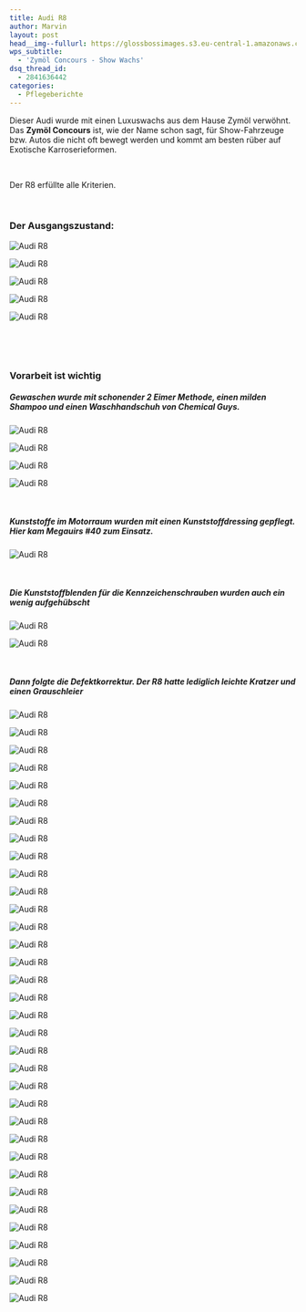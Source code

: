 ```yaml
---
title: Audi R8
author: Marvin
layout: post
head__img--fullurl: https://glossbossimages.s3.eu-central-1.amazonaws.com/headerimg/audir8.jpg
wps_subtitle:
  - 'Zymöl Concours - Show Wachs'
dsq_thread_id:
  - 2841636442
categories:
  - Pflegeberichte
---
```

Dieser Audi wurde mit einen Luxuswachs aus dem Hause Zymöl verwöhnt. Das **Zymöl Concours** ist, wie der Name schon sagt, für Show-Fahrzeuge bzw. Autos die nicht oft bewegt werden und kommt am besten rüber auf Exotische Karroserieformen.

&nbsp;

Der R8 erfüllte alle Kriterien.

&nbsp;

### Der Ausgangszustand:

![Audi R8](https://glossbossimages.s3.eu-central-1.amazonaws.com/marvin/audir8schwarz/IMG_5895.jpg)

![Audi R8](https://glossbossimages.s3.eu-central-1.amazonaws.com/marvin/audir8schwarz/IMG_5898.jpg)

![Audi R8](https://glossbossimages.s3.eu-central-1.amazonaws.com/marvin/audir8schwarz/IMG_5899.jpg)

![Audi R8](https://glossbossimages.s3.eu-central-1.amazonaws.com/marvin/audir8schwarz/IMG_5900.jpg)

![Audi R8](https://glossbossimages.s3.eu-central-1.amazonaws.com/marvin/audir8schwarz/IMG_5901.jpg)

&nbsp;

&nbsp;

### Vorarbeit ist wichtig

##### Gewaschen wurde mit schonender 2 Eimer Methode, einen milden Shampoo und einen Waschhandschuh von Chemical Guys.

![Audi R8](https://glossbossimages.s3.eu-central-1.amazonaws.com/marvin/audir8schwarz/IMG_5904.jpg)

![Audi R8](https://glossbossimages.s3.eu-central-1.amazonaws.com/marvin/audir8schwarz/IMG_5905.jpg)

![Audi R8](https://glossbossimages.s3.eu-central-1.amazonaws.com/marvin/audir8schwarz/IMG_5908.jpg)

![Audi R8](https://glossbossimages.s3.eu-central-1.amazonaws.com/marvin/audir8schwarz/IMG_5912.jpg)

&nbsp;

##### Kunststoffe im Motorraum wurden mit einen Kunststoffdressing gepflegt. Hier kam Megauirs #40 zum Einsatz.

![Audi R8](https://glossbossimages.s3.eu-central-1.amazonaws.com/marvin/audir8schwarz/IMG_5913.jpg)

&nbsp;

##### Die Kunststoffblenden für die Kennzeichenschrauben wurden auch ein wenig aufgehübscht

![Audi R8](https://glossbossimages.s3.eu-central-1.amazonaws.com/marvin/audir8schwarz/IMG_5918.jpg)

![Audi R8](https://glossbossimages.s3.eu-central-1.amazonaws.com/marvin/audir8schwarz/IMG_5919.jpg)

&nbsp;

##### Dann folgte die Defektkorrektur. Der R8 hatte lediglich leichte Kratzer und einen Grauschleier

![Audi R8](https://glossbossimages.s3.eu-central-1.amazonaws.com/marvin/audir8schwarz/IMG_5921.jpg)

![Audi R8](https://glossbossimages.s3.eu-central-1.amazonaws.com/marvin/audir8schwarz/IMG_5923.jpg)

![Audi R8](https://glossbossimages.s3.eu-central-1.amazonaws.com/marvin/audir8schwarz/IMG_5924.jpg)

![Audi R8](https://glossbossimages.s3.eu-central-1.amazonaws.com/marvin/audir8schwarz/IMG_5925.jpg)

![Audi R8](https://glossbossimages.s3.eu-central-1.amazonaws.com/marvin/audir8schwarz/IMG_5930.jpg)

![Audi R8](https://glossbossimages.s3.eu-central-1.amazonaws.com/marvin/audir8schwarz/IMG_5937.jpg)

![Audi R8](https://glossbossimages.s3.eu-central-1.amazonaws.com/marvin/audir8schwarz/IMG_5940.jpg)

![Audi R8](https://glossbossimages.s3.eu-central-1.amazonaws.com/marvin/audir8schwarz/IMG_5942.jpg)

![Audi R8](https://glossbossimages.s3.eu-central-1.amazonaws.com/marvin/audir8schwarz/IMG_5943.jpg)

![Audi R8](https://glossbossimages.s3.eu-central-1.amazonaws.com/marvin/audir8schwarz/IMG_5944.jpg)

![Audi R8](https://glossbossimages.s3.eu-central-1.amazonaws.com/marvin/audir8schwarz/IMG_5945.jpg)

![Audi R8](https://glossbossimages.s3.eu-central-1.amazonaws.com/marvin/audir8schwarz/IMG_5961.jpg)

![Audi R8](https://glossbossimages.s3.eu-central-1.amazonaws.com/marvin/audir8schwarz/IMG_5963.jpg)

![Audi R8](https://glossbossimages.s3.eu-central-1.amazonaws.com/marvin/audir8schwarz/IMG_5964.jpg)

![Audi R8](https://glossbossimages.s3.eu-central-1.amazonaws.com/marvin/audir8schwarz/IMG_5966.jpg)

![Audi R8](https://glossbossimages.s3.eu-central-1.amazonaws.com/marvin/audir8schwarz/IMG_5967.jpg)

![Audi R8](https://glossbossimages.s3.eu-central-1.amazonaws.com/marvin/audir8schwarz/IMG_5969.jpg)

![Audi R8](https://glossbossimages.s3.eu-central-1.amazonaws.com/marvin/audir8schwarz/IMG_5971.jpg)

![Audi R8](https://glossbossimages.s3.eu-central-1.amazonaws.com/marvin/audir8schwarz/IMG_5972.jpg)

![Audi R8](https://glossbossimages.s3.eu-central-1.amazonaws.com/marvin/audir8schwarz/IMG_5974.jpg)

![Audi R8](https://glossbossimages.s3.eu-central-1.amazonaws.com/marvin/audir8schwarz/IMG_5978.jpg)

![Audi R8](https://glossbossimages.s3.eu-central-1.amazonaws.com/marvin/audir8schwarz/IMG_5983.jpg)

![Audi R8](https://glossbossimages.s3.eu-central-1.amazonaws.com/marvin/audir8schwarz/IMG_5985.jpg)

![Audi R8](https://glossbossimages.s3.eu-central-1.amazonaws.com/marvin/audir8schwarz/IMG_5994.jpg)

![Audi R8](https://glossbossimages.s3.eu-central-1.amazonaws.com/marvin/audir8schwarz/IMG_5994_1.jpg)

![Audi R8](https://glossbossimages.s3.eu-central-1.amazonaws.com/marvin/audir8schwarz/IMG_5997.jpg)

![Audi R8](https://glossbossimages.s3.eu-central-1.amazonaws.com/marvin/audir8schwarz/IMG_6005.jpg)

![Audi R8](https://glossbossimages.s3.eu-central-1.amazonaws.com/marvin/audir8schwarz/IMG_6011.jpg)

![Audi R8](https://glossbossimages.s3.eu-central-1.amazonaws.com/marvin/audir8schwarz/IMG_6013.jpg)

![Audi R8](https://glossbossimages.s3.eu-central-1.amazonaws.com/marvin/audir8schwarz/IMG_6016.jpg)

![Audi R8](https://glossbossimages.s3.eu-central-1.amazonaws.com/marvin/audir8schwarz/IMG_6020.jpg)

![Audi R8](https://glossbossimages.s3.eu-central-1.amazonaws.com/marvin/audir8schwarz/IMG_6025.jpg)

![Audi R8](https://glossbossimages.s3.eu-central-1.amazonaws.com/marvin/audir8schwarz/IMG_6026.jpg)

![Audi R8](https://glossbossimages.s3.eu-central-1.amazonaws.com/marvin/audir8schwarz/IMG_6033.jpg)

